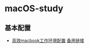 # macOS-study

## 基本配置

- [高效macbook工作环境配置](http://xialeizhou.com/2019/06/23/高效macbook工作环境配置/)  [备用链接](https://mp.weixin.qq.com/s/5DtXeLG_1y_C9pwJvz4fRA)
